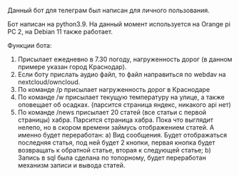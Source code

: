 Данный бот для телеграм был написан для личного пользования.

Бот написан на python3.9. На данный момент используется на Orange pi PC 2, на Debian 11 также работает. 

Функции бота:
1. Присылает ежедневно в 7.30 погоду, нагруженность дорог (в данном примере указан город Краснодар).
2. Если боту прислать аудио файл, то файл направиться по webdav на nextcloud/owncloud.
3. По команде /p присылает нагруженность дорог в Краснодаре
4. По команде /w присылает текущую температуру на улице, а также оповещает об осадках. (парсится страница яндекс, никакого api нет)
5. По команде /news присылает 20 статей (все статьи с первой страницы) хабра. Парсится страница хабра. Пока что выглядит нелепо, но в скором времени займусь 
отображением статей. А именно будет переработан: 
  a) Вид сообщения. Будет отображаться последняя статья, под ней будет 2 кнопки, первая кнопка будет возвращать к обратной статье, вторая к следующей статье;
  b) Запись в sql была сделана по топорному, будет переработан механизм записи и вывода статей.
  
